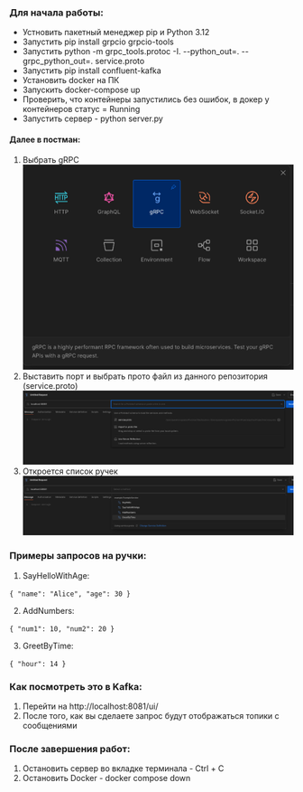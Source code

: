 ### **Для начала работы:**

* Устновить пакетный менеджер pip и Python 3.12
* Запустить pip install grpcio grpcio-tools
* Запустить python -m grpc_tools.protoc -I. --python_out=. --grpc_python_out=. service.proto
* Запустить pip install confluent-kafka
* Установить docker на ПК
* Запускить docker-compose up
* Проверить, что контейнеры запустились без ошибок, в докер у контейнеров статус = Running
* Запустить сервер - python server.py


#### Далее в постман:
1. Выбрать gRPC
![Снимок экрана 2024-12-17 в 12.36.58.png](images%2F%D0%A1%D0%BD%D0%B8%D0%BC%D0%BE%D0%BA%20%D1%8D%D0%BA%D1%80%D0%B0%D0%BD%D0%B0%202024-12-17%20%D0%B2%2012.36.58.png)
2. Выставить порт и выбрать прото файл из данного репозитория (service.proto)
![Снимок экрана 2024-12-17 в 12.37.59.png](images%2F%D0%A1%D0%BD%D0%B8%D0%BC%D0%BE%D0%BA%20%D1%8D%D0%BA%D1%80%D0%B0%D0%BD%D0%B0%202024-12-17%20%D0%B2%2012.37.59.png)
3. Откроется список ручек
![Снимок экрана 2024-12-17 в 12.39.51.png](images%2F%D0%A1%D0%BD%D0%B8%D0%BC%D0%BE%D0%BA%20%D1%8D%D0%BA%D1%80%D0%B0%D0%BD%D0%B0%202024-12-17%20%D0%B2%2012.39.51.png)

### Примеры запросов на ручки:

1. SayHelloWithAge:

`{
  "name": "Alice",
  "age": 30
}`

2. AddNumbers:

`{
  "num1": 10,
  "num2": 20
}`

3. GreetByTime:

`{
  "hour": 14
}`

### Как посмотреть это в Kafka:

1. Перейти на http://localhost:8081/ui/
2. После того, как вы сделаете запрос будут отображаться топики с сообщениями

### После завершения работ:

1. Остановить сервер во вкладке терминала - Сtrl + C
2. Остановить Docker - docker compose down
